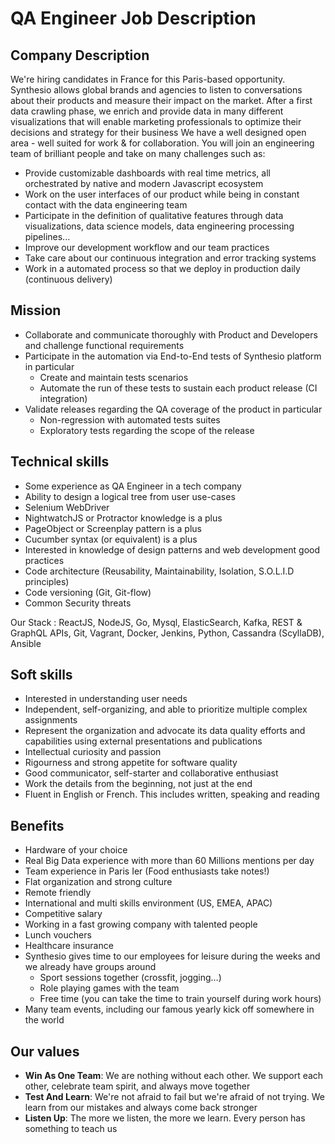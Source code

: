 # QA Engineer Job Description

## Company Description

We're hiring candidates in France for this Paris-based opportunity. Synthesio allows global brands and agencies to listen to conversations about their products and measure their impact on the market.
After a first data crawling phase, we enrich and provide data in many different visualizations that will enable marketing professionals to optimize their decisions and strategy for their business
We have a well designed open area - well suited for work & for collaboration. You will join an engineering team of brilliant people and take on many challenges such as:

* Provide customizable dashboards with real time metrics, all orchestrated by native and modern Javascript ecosystem
* Work on the user interfaces of our product while being in constant contact with the data engineering team
* Participate in the definition of qualitative features through data visualizations, data science models, data engineering processing pipelines...
* Improve our development workflow and our team practices
* Take care about our continuous integration and error tracking systems
* Work in a automated process so that we deploy in production daily (continuous delivery)

## Mission

* Collaborate and communicate thoroughly with Product and Developers and challenge functional requirements
* Participate in the automation via End-to-End tests of Synthesio platform in particular
  * Create and maintain tests scenarios
  * Automate the run of these tests to sustain each product release (CI integration)
* Validate releases regarding the QA coverage of the product in particular
  * Non-regression with automated tests suites
  * Exploratory tests regarding the scope of the release

## Technical skills

* Some experience as QA Engineer in a tech company
* Ability to design a logical tree from user use-cases
* Selenium WebDriver
* NightwatchJS or Protractor knowledge is a plus
* PageObject or Screenplay pattern is a plus
* Cucumber syntax (or equivalent) is a plus
* Interested in knowledge of design patterns and web development good practices
* Code architecture (Reusability, Maintainability, Isolation, S.O.L.I.D principles)
* Code versioning (Git, Git-flow)
* Common Security threats

Our Stack : ReactJS, NodeJS, Go, Mysql, ElasticSearch, Kafka, REST & GraphQL APIs, Git, Vagrant, Docker, Jenkins, Python, Cassandra (ScyllaDB), Ansible

## Soft skills

* Interested in understanding user needs
* Independent, self-organizing, and able to prioritize multiple complex assignments
* Represent the organization and advocate its data quality efforts and capabilities using external presentations and publications
* Intellectual curiosity and passion
* Rigourness and strong appetite for software quality
* Good communicator, self-starter and collaborative enthusiast
* Work the details from the beginning, not just at the end
* Fluent in English or French. This includes written, speaking and reading

## Benefits

* Hardware of your choice
* Real Big Data experience with more than 60 Millions mentions per day
* Team experience in Paris Ier (Food enthusiasts take notes!)
* Flat organization and strong culture
* Remote friendly
* International and multi skills environment (US, EMEA, APAC)
* Competitive salary
* Working in a fast growing company with talented people
* Lunch vouchers
* Healthcare insurance
* Synthesio gives time to our employees for leisure during the weeks and we already have groups around
  * Sport sessions together (crossfit, jogging…)
  * Role playing games with the team
  * Free time (you can take the time to train yourself during work hours)
* Many team events, including our famous yearly kick off somewhere in the world

## Our values

* **Win As One Team**: We are nothing without each other. We support each other, celebrate team spirit, and always move together
* **Test And Learn**: We're not afraid to fail but we're afraid of not trying. We learn from our mistakes and always come back stronger
* **Listen Up**: The more we listen, the more we learn. Every person has something to teach us
